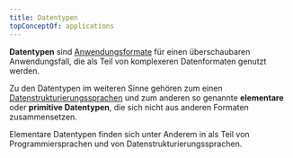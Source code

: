 ```yaml
---
title: Datentypen
topConceptOf: applications
---
```


**Datentypen** sind [Anwendungsformate](../application) für einen überschaubaren Anwendungsfall, die als Teil von komplexeren Datenformaten genutzt werden.

Zu den Datentypen im weiteren Sinne gehören zum einen [Datenstrukturierungssprachen](../structure) und zum anderen so genannte **elementare** oder **primitive Datentypen**, die sich nicht aus anderen Formaten zusammensetzen.

Elementare Datentypen finden sich unter Anderem in als Teil von Programmiersprachen und von Datenstrukturierungssprachen.

<formats-tree application="datatype"/>

